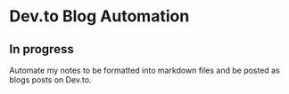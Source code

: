 # Dev.to Blog Automation

## In progress

Automate my notes to be formatted into markdown files and be posted as blogs posts on Dev.to.

